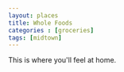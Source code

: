 ```yaml
---
layout: places
title: Whole Foods
categories : [groceries]
tags: [midtown]
---
```


<p>This is where you'll feel at home.</p>